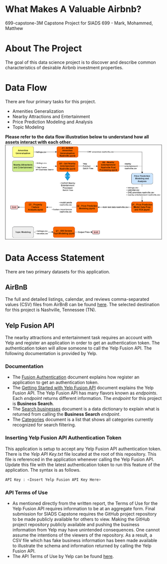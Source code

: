 # What Makes A Valuable Airbnb?
699-capstone-3M
Capstone Project for SIADS 699 - Mark, Mohammed, Matthew

# About The Project
The goal of this data science project is to discover and describe common characteristics of desirable Airbnb investment properties. 

# Data Flow
There are four primary tasks for this project. 
* Amenities Generalization
* Nearby Attractions and Entertainment
* Price Prediction Modeling and Analysis
* Topic Modeling

**Please refer to the data flow illustration below to understand how all assets interact with each other.** <br>
![alt text](https://github.com/mohammedkibria/699-capstone-3M/blob/main/images/Data%20Flow%20Illustration%20Final.png)

# Data Access Statement
There are two primary datasets for this application. 
## AirBnB
The full and detailed listings, calendar, and reviews comma-separated values (CSV) files from AirBnB can be found [here](http://insideairbnb.com/get-the-data). The selected destination for this project is Nashville, Tennessee (TN).

## Yelp Fusion API
The nearby attractions and entertainment task requires an account with Yelp and register an application in order to get an authentication token. The authentication token will allow someone to call the Yelp Fusion API. The following documentation is provided by Yelp. 
### Documentation
* The [Fusion Authentication](https://docs.developer.yelp.com/docs/fusion-authentication) document explains how register an application to get an authentication token. 
* The [Getting Started with Yelp Fusion API](https://docs.developer.yelp.com/docs/fusion-intro) document explains the Yelp Fusion API. The Yelp Fusion API has many flavors known as *endpoints*. Each *endpoint* returns different information. The *endpoint* for this project is **Business Search**.
* The [Search businesses](https://docs.developer.yelp.com/reference/v3_business_search) document is a data dictionary to explain what is returned from calling the **Business Search** *endpoint*. 
* The [Categories](https://docs.developer.yelp.com/docs/resources-categories) document is a list that shows all categories currently recognized for search filtering.

### Inserting Yelp Fusion API Authentication Token
This application is setup to accept any Yelp Fusion API authentication token. There is the *Yelp API Key.txt* file located at the root of this repository. This file is referenced in the application whenever calling the Yelp Fusion API. Update this file with the latest authentication token to run this feature of the application. The syntax is as follows. 
```sh
API Key : <Insert Yelp Fusion API Key Here>
```

### API Terms of Use
* As mentioned directly from the written report, the Terms of Use for the Yelp Fusion API requires information to be at an aggregate form. Final submission for SIADS Capstone requires the GitHub project repository to be made publicly available for others to view. Making the GitHub project repository publicly available and pushing the business information from Yelp may have unintended consequences. One cannot assume the intentions of the viewers of the repository. As a result, a CSV file which has fake business information has been made available to illustrate the schema and information returned by calling the Yelp Fusion API.
* The API Terms of Use by Yelp can be found [here](https://www.yelp.com/developers/api_terms). 

